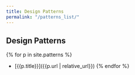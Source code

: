 ```yaml
---
title: Design Patterns
permalink: "/patterns_list/"
---
```


## Design Patterns

{% for p in site.patterns %}
* [{{p.title}}]({{p.url | relative_url}})
{% endfor %}




